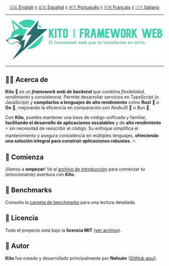 <div align="center">

[🇺🇸 English](../english/README.md) `‖` [🇪🇸 Español](../español/README.md) `‖` [🇵🇹 Português](../portugues/README.md) `‖` [🇫🇷 Français](../francais/README.md) `‖` [🇮🇹 Italiano](../italiano/README.md)

<hr />

<img src="../../public/static/banners/kito_banner_es.png" alt="Kito Banner" />

<hr />

</div>

## 👋🏼 Acerca de

**Kito** 🦊 es un **_framework web de backend_** que combina _flexibilidad_, _rendimiento_ y _consistencia_. Permite desarrollar servicios en TypeScript (o JavaScript) y **compilarlos a lenguajes de alto rendimiento** como **Rust** 🦀 o **Go** 🐹, mejorando la eficiencia en comparación con _NodeJS_ 🐢 o _Bun_ 🍙.

Con **Kito**, puedes mantener una base de código unificada y familiar, **facilitando el desarrollo de aplicaciones escalables** y de **alto rendimiento** ⚡ sin necesidad de reescribir el código. Su enfoque simplifica el mantenimiento y asegura consistencia en múltiples lenguajes, **ofreciendo una solución integral para construir aplicaciones robustas.** 🔥

## 🚀 Comienza

¡Vamos a **empezar**! Ve al [archivo de introducción](docs/INTRODUCTION.md) para comenzar tu _(emocionante)_ aventura con **Kito**.

## 👀 Benchmarks

Consulta la [carpeta de benchmarks](/benchmarks) para una lectura detallada.

## 📄 Licencia

Todo el proyecto está bajo la **licencia MIT** ([ver archivo](./LICENSE)).

## 👤 Autor

**Kito** fue creado y desarrollado principalmente por **Nehuén** ([GitHub aquí](https://github.com/nehu3n)).
